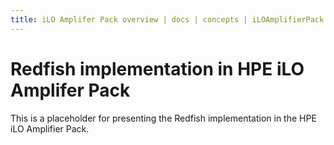 ```yaml
---
title: iLO Amplifer Pack overview | docs | concepts | iLOAmplifierPack
---
```


# Redfish implementation in HPE iLO Amplifer Pack

This is a placeholder for presenting the Redfish implementation in the HPE iLO Amplifier Pack.
